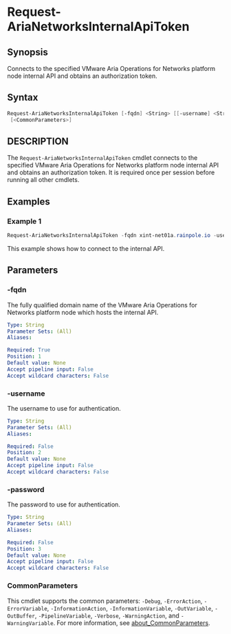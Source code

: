 # Request-AriaNetworksInternalApiToken

## Synopsis

Connects to the specified VMware Aria Operations for Networks platform node internal API and obtains an authorization token.

## Syntax

```powershell
Request-AriaNetworksInternalApiToken [-fqdn] <String> [[-username] <String>] [[-password] <String>]
 [<CommonParameters>]
```

## DESCRIPTION

The `Request-AriaNetworksInternalApiToken` cmdlet connects to the specified VMware Aria Operations for Networks platform node internal API and obtains an authorization token.
It is required once per session before running all other cmdlets.

## Examples

### Example 1

```powershell
Request-AriaNetworksInternalApiToken -fqdn xint-net01a.rainpole.io -username admin@local -password VMw@re1!
```

This example shows how to connect to the internal API.

## Parameters

### -fqdn

The fully qualified domain name of the VMware Aria Operations for Networks platform node which hosts the internal API.

```yaml
Type: String
Parameter Sets: (All)
Aliases:

Required: True
Position: 1
Default value: None
Accept pipeline input: False
Accept wildcard characters: False
```

### -username

The username to use for authentication.

```yaml
Type: String
Parameter Sets: (All)
Aliases:

Required: False
Position: 2
Default value: None
Accept pipeline input: False
Accept wildcard characters: False
```

### -password

The password to use for authentication.

```yaml
Type: String
Parameter Sets: (All)
Aliases:

Required: False
Position: 3
Default value: None
Accept pipeline input: False
Accept wildcard characters: False
```

### CommonParameters

This cmdlet supports the common parameters: `-Debug`, `-ErrorAction`, `-ErrorVariable`, `-InformationAction`, `-InformationVariable`, `-OutVariable`, `-OutBuffer`, `-PipelineVariable`, `-Verbose`, `-WarningAction`, and `-WarningVariable`. For more information, see [about_CommonParameters](http://go.microsoft.com/fwlink/?LinkID=113216).
